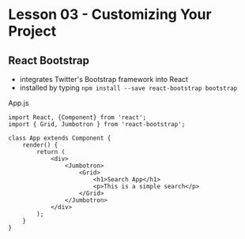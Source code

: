 # Lesson 03 - Customizing Your Project

## React Bootstrap
- integrates Twitter's Bootstrap framework into React
- installed by typing `npm install --save react-bootstrap bootstrap`


App.js
```
import React, {Component} from 'react';
import { Grid, Jumbotron } from 'react-bootstrap';

class App extends Component {
    render() {
        return (
            <div>
                <Jumbotron>
                    <Grid>
                        <h1>Search App</h1>
                        <p>This is a simple search</p>
                    </Grid>
                </Jumbotron>
            </div>
        );
    }
}
```

